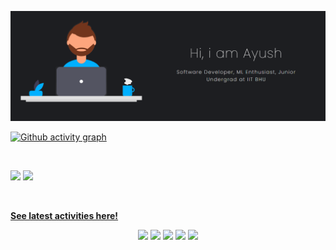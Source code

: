 <a href="https://github.com/aksayushx" rel="aksayushx">![](https://github.com/aksayushx/aksayushx/blob/main/media/banner.png)</a>


[![Github activity graph](https://activity-graph.herokuapp.com/graph?username=aksayushx&theme=react-dark&hide_border=true&color=BDDFFF&line=6E93B5&point=BDDFFF)](https://git.io/aksayushx&hide_border=true)

<br/>
<p align="left">
  <img width="49.5%" src="https://github-readme-stats.vercel.app/api/?username=aksayushx&theme=prussian&show_icons=true&count_private=true&hide_border=true" />
    <img width="49.5%" src="http://github-readme-streak-stats.herokuapp.com?user=aksayushx&theme=prussian&hide_border=true" />
</p>
<br>

[**See latest activities here!**](https://gitstalk.netlify.app/aksayushx) 
<br/>
<div align="center">
<a href="https://twitter.com/aksayushx"><img width="40px" src="https://cdn3.iconfinder.com/data/icons/2018-social-media-logotypes/1000/2018_social_media_popular_app_logo_twitter-512.png"></img></a>
<a href="https://github.com/aksayushx"><img width="40px" src="https://cdn3.iconfinder.com/data/icons/popular-services-brands/512/github-512.png"></img></a>
<a href="https://www.instagram.com/aksayushx1/"><img width="40px" src="https://cdn3.iconfinder.com/data/icons/2018-social-media-logotypes/1000/2018_social_media_popular_app_logo_instagram-256.png"></img></a>
<a href="https://www.facebook.com/aksayushx1/"><img width="40px" src="https://cdn3.iconfinder.com/data/icons/capsocial-round/500/facebook-128.png"></img></a>
<a href="https://www.linkedin.com/in/ayush-kumar-shaw-5698a719a/"><img width="40px" src="https://cdn3.iconfinder.com/data/icons/capsocial-round/500/linkedin-256.png"></img></a>
</div>
